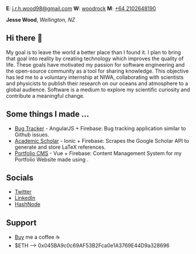 **E**: [j.r.h.wood98@gmail.com](mailto:j.r.h.wood98@gmail.com)
**W**: [woodrock](https://woodrock.tk)
**M**: [+64 2102648190](tel:+642102648190)

**Jesse Wood**, _Wellington, NZ_

## Hi there 👋

My goal is to leave the world a better place than I found it. I plan to bring that goal into reality by creating technology which improves the quality of life. These goals have motivated my passion for software engineering and the open-source community as a tool for sharing knowledge. This objective has led me to a voluntary internship at NIWA, collaborating with scientists and physicists to publish their research on our oceans and atmosphere to a global audience. Software is a medium to explore my scientific curiosity and contribute a meaningful change.

## Some things I made ...

- [Bug Tracker](https://bugs.woodrock.tk) - AngularJS + Firebase: Bug tracking application similar to Github issues.
- [Academic Scholar](https://scholar.woodrock.tk) - Ionic + Firebase: Scrapes the Google Scholar API to generate and store LaTeX references.
- [Portfolio CMS](https://dev.woodrock.tk) - Vue + Firebase: Content Management System for my Portfolio Website made using .

## Socials 

- [Twitter](https://twitter.com/jrhwood)
- [LinkedIn](https://www.linkedin.com/in/jrhwood/)
- [HashNode](https://woodrock.hashnode.dev/)

## Support

- [Buy](https://www.buymeacoffee.com/woodrock) me a coffee ☕
- $ETH --> 0x045BA9c0c69AF53B2Fca0e1A3769E44D9a328696
